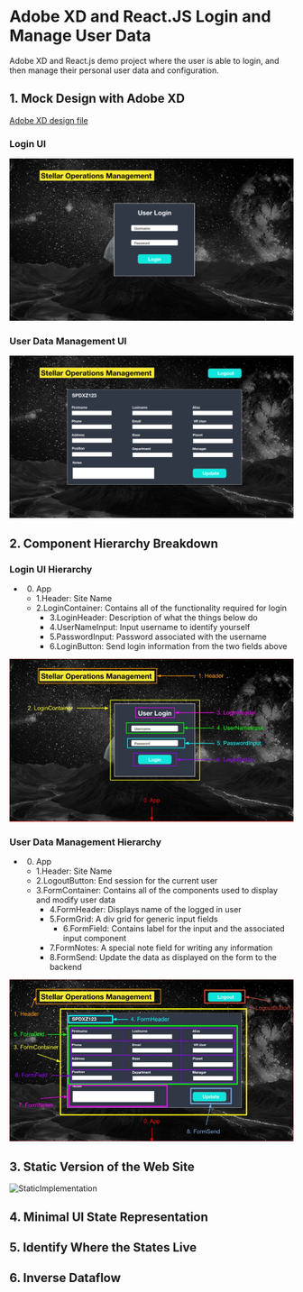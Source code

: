 # Adobe XD and React.JS Login and Manage User Data
Adobe XD and React.js demo project where the user is able to login, and then manage their personal user data and configuration.

## 1. Mock Design with Adobe XD

[Adobe XD design file](https://github.com/samniem/login-and-manage-user-data/blob/main/design/Stellar%20Operations%20Management.xd)

### Login UI
![LoginUI](https://github.com/samniem/login-and-manage-user-data/blob/main/design/design1.png)

### User Data Management UI

![UseDataManagement](https://github.com/samniem/login-and-manage-user-data/blob/main/design/design2.png)

## 2. Component Hierarchy Breakdown

### Login UI Hierarchy

- 0. App
    - 1.Header: Site Name
    - 2.LoginContainer: Contains all of the functionality required for login
        - 3.LoginHeader: Description of what the things below do
        - 4.UserNameInput: Input username to identify yourself
        - 5.PasswordInput: Password associated with the username
        - 6.LoginButton: Send login information from the two fields above

![LoginUIHierarchy](https://github.com/samniem/login-and-manage-user-data/blob/main/design/Login%20View%20Hierarchy.jpg)

### User Data Management Hierarchy

- 0. App
    - 1.Header: Site Name
    - 2.LogoutButton: End session for the current user
    - 3.FormContainer: Contains all of the components used to display and modify user data
        - 4.FormHeader: Displays name of the logged in user
        - 5.FormGrid: A div grid for generic input fields
            - 6.FormField: Contains label for the input and the associated input component
        - 7.FormNotes: A special note field for writing any information
        - 8.FormSend: Update the data as displayed on the form to the backend
    

![ManagementUIHierarchy](https://github.com/samniem/login-and-manage-user-data/blob/main/design/Management%20View%20Hierarchy.jpg)

## 3. Static Version of the Web Site

![StaticImplementation](https://github.com/samniem/login-and-manage-user-data/blob/main/implementation/static-implementation.png)

## 4. Minimal UI State Representation

## 5. Identify Where the States Live

## 6. Inverse Dataflow
